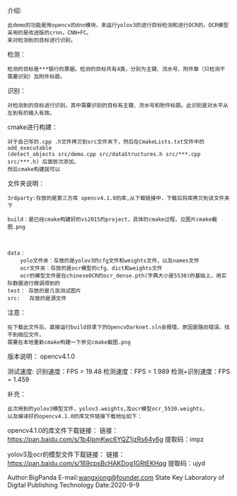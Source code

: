 介绍:

	此demo的功能是用opencv的dnn模块，来运行yolov3的进行目标检测和进行OCR的，OCR模型采用的是改进版的crnn，CNN+FC。
	来对检测到的目标进行识别。

检测：

	检测的目标是***银行的票据。检测的目标共有4类，分别为主键、流水号、附件章（只检测不需要识别）及附件标题。

识别：

	对检测到的目标进行识别，其中需要识别的目标有主键、流水号和附件标题。此识别是对水平从左到有的输入有效。
	
cmake进行构建：

	对于自己写的.cpp .h文件拷贝到src文件夹下，然后在CmakeLists.txt文件中的add_executable
	(detect_objects src/demo.cpp src/dataStructures.h src/***.cpp src/***.h) 后面依次添加，
	然后cmake构建就可以


文件夹说明：

	3rdparty:存放的是第三方库 opencv4.1.0的库,从下载链接中，下载后将库拷贝到该文件夹下

	build：是已经cmake构建好的vs2015的project，具体的cmake过程，见图片cmake截图.png 



	data： 
		yolo文件夹：存放的是yolov3的cfg文件和weights文件，以及names文件
		ocr文件夹：存放的是ocr模型的cfg、dict和weights文件
		ocr的模型文件是在chineseOCR的ocr_dense.pth(字典大小是5530)的基础上，用实际数据进行微调得到的
	test： 存放的是几张测试图片
	src:   存放的是源文件


注意：
	
	在下载此文件后，直接运行build目录下的OpencvDarknet.sln会报错，原因是路劲错误，找不到相应文件，
	需要在本地重新cmake构建一下参见cmake截图.png
	

版本说明：
opencv4.1.0

测试速度:
	识别速度：FPS = 19.48 
	检测速度：FPS = 1.989
	检测+识别速度：FPS = 1.459

补充：
	
	此次用到的yolov3模型文件，yolov3.weights,及ocr模型ocr_5530.weights，
	以及编译好的opencv4.1.0的库文件链接下载地址如下：


opencv4.1.0的库文件下载链接：
链接：https://pan.baidu.com/s/1b4IpmKwc6YQZ1jzRs64y6g  提取码：impz

yolov3及ocr的模型文件下载链接：
链接：https://pan.baidu.com/s/169cpsBcHAKDog1GRtEKHqg 
提取码：ujyd


Author:BigPanda
E-mail:wangxiong@founder.com
State Key Laboratory of Digital Publishing Technology
Date:2020-9-9

